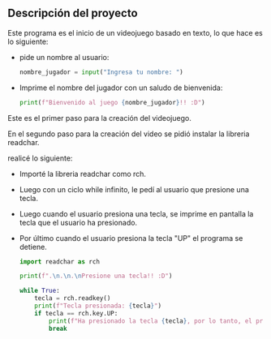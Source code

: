## Descripción del proyecto

Este programa es el inicio de un videojuego basado en texto, lo que hace es lo siguiente:

* pide un nombre al usuario:
    ```python
    nombre_jugador = input("Ingresa tu nombre: ")
    ```
* Imprime el nombre del jugador con un saludo de bienvenida:
    ```python
    print(f"Bienvenido al juego {nombre_jugador}!! :D")
    ```

Este es el primer paso para la creación del videojuego.

En el segundo paso para la creación del video se pidió instalar la libreria readchar. 

realicé lo siguiente:

* Importé la libreria readchar como rch.
* Luego con un ciclo while infinito, le pedí al usuario que presione una tecla. 
* Luego cuando el usuario presiona una tecla, se imprime en pantalla la tecla que el usuario ha presionado.
* Por último cuando el usuario presiona la tecla "UP" el programa se detiene.

    ```python
    import readchar as rch

    print(f".\n.\n.\nPresione una tecla!! :D")

    while True:
        tecla = rch.readkey()
        print(f"Tecla presionada: {tecla}")
        if tecla == rch.key.UP:
            print(f"Ha presionado la tecla {tecla}, por lo tanto, el programa ha terminado.")
            break
    ```
